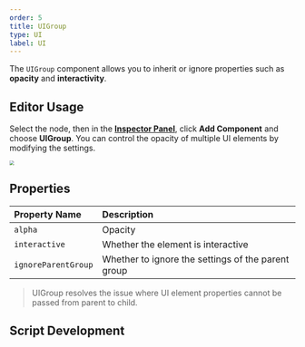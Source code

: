 ```yaml
---
order: 5
title: UIGroup
type: UI
label: UI
---
```


The `UIGroup` component allows you to inherit or ignore properties such as **opacity** and **interactivity**.

## Editor Usage

Select the node, then in the **[Inspector Panel](/docs/interface/inspector)**, click **Add Component** and choose **UIGroup**. You can control the opacity of multiple UI elements by modifying the settings.

<img src="https://mdn.alipayobjects.com/huamei_yo47yq/afts/img/A*PWGYRb7MJs4AAAAAAAAAAAAAehuCAQ/original" style="zoom:50%;" />

## Properties

| Property Name       | Description                        |
| :------------------ | :--------------------------------- |
| `alpha`             | Opacity                            |
| `interactive`       | Whether the element is interactive |
| `ignoreParentGroup` | Whether to ignore the settings of the parent group |

> UIGroup resolves the issue where UI element properties cannot be passed from parent to child.

## Script Development

<playground src="xr-ar-simple.ts"></playground>